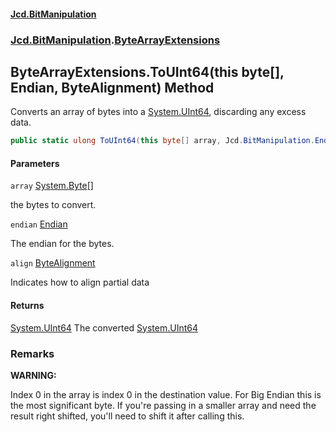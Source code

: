 #### [Jcd.BitManipulation](index.md 'index')

### [Jcd.BitManipulation](Jcd.BitManipulation.md 'Jcd.BitManipulation').[ByteArrayExtensions](Jcd.BitManipulation.ByteArrayExtensions.md 'Jcd.BitManipulation.ByteArrayExtensions')

## ByteArrayExtensions.ToUInt64(this byte[], Endian, ByteAlignment) Method

Converts an array of bytes into a [System.UInt64](https://docs.microsoft.com/en-us/dotnet/api/System.UInt64 'System.UInt64'), discarding any excess data.

```csharp
public static ulong ToUInt64(this byte[] array, Jcd.BitManipulation.Endian endian=Jcd.BitManipulation.Endian.Little, Jcd.BitManipulation.ByteAlignment align=Jcd.BitManipulation.ByteAlignment.InferredFromEndian);
```

#### Parameters

<a name='Jcd.BitManipulation.ByteArrayExtensions.ToUInt64(thisbyte[],Jcd.BitManipulation.Endian,Jcd.BitManipulation.ByteAlignment).array'></a>

`array` [System.Byte](https://docs.microsoft.com/en-us/dotnet/api/System.Byte 'System.Byte')[[]](https://docs.microsoft.com/en-us/dotnet/api/System.Array 'System.Array')

the bytes to convert.

<a name='Jcd.BitManipulation.ByteArrayExtensions.ToUInt64(thisbyte[],Jcd.BitManipulation.Endian,Jcd.BitManipulation.ByteAlignment).endian'></a>

`endian` [Endian](Jcd.BitManipulation.Endian.md 'Jcd.BitManipulation.Endian')

The endian for the bytes.

<a name='Jcd.BitManipulation.ByteArrayExtensions.ToUInt64(thisbyte[],Jcd.BitManipulation.Endian,Jcd.BitManipulation.ByteAlignment).align'></a>

`align` [ByteAlignment](Jcd.BitManipulation.ByteAlignment.md 'Jcd.BitManipulation.ByteAlignment')

Indicates how to align partial data

#### Returns

[System.UInt64](https://docs.microsoft.com/en-us/dotnet/api/System.UInt64 'System.UInt64')
The converted [System.UInt64](https://docs.microsoft.com/en-us/dotnet/api/System.UInt64 'System.UInt64')

### Remarks

<b>WARNING:</b>

Index 0 in the array is index 0 in the destination value. For Big Endian this is the
most significant byte. If you're passing in a smaller array and need the result
right shifted, you'll need to shift it after calling this.